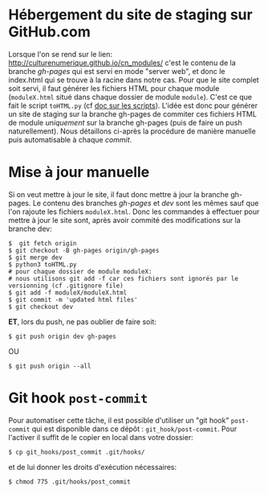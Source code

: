 Hébergement du site de staging sur GitHub.com
==========================================

Lorsque l'on se rend sur le lien:
http://culturenumerique.github.io/cn_modules/
c'est le contenu de la branche *gh-pages* qui est servi en mode "server web", et donc le index.html qui se trouve à la racine dans notre cas. Pour que le site complet soit servi, il faut générer les fichiers HTML pour chaque module (`moduleX.html` situé dans chaque dossier de module `module`). C'est ce que fait le script `toHTML.py` (cf [doc sur les scripts](scripts.md)). L'idée est donc pour générer un site de staging sur la branche gh-pages de commiter ces fichiers HTML de module *uniquement* sur la branche gh-pages (puis de faire un push naturellement). Nous détaillons ci-après la procédure de manière manuelle puis automatisable à chaque *commit*.

# Mise à jour manuelle
Si on veut mettre à jour le site, il faut donc mettre à jour la branche gh-pages. Le contenu des branches *gh-pages* et *dev* sont les mêmes sauf que l'on rajoute les fichiers `moduleX.html`. Donc les commandes à effectuer pour mettre à jour le site sont, après avoir commité des modifications sur la branche dev:  

```
$  git fetch origin
$ git checkout -B gh-pages origin/gh-pages
$ git merge dev
$ python3 toHTML.py
# pour chaque dossier de module moduleX:
# nous utilisons git add -f car ces fichiers sont ignorés par le versionning (cf .gitignore file)
$ git add -f moduleX/moduleX.html
$ git commit -m 'updated html files'
$ git checkout dev
```
**ET**, lors du push, ne pas oublier de faire soit:  

```
$ git push origin dev gh-pages
```
OU  
```
$ git push origin --all
```

# Git hook `post-commit`
Pour automatiser cette tâche, il est possible d'utiliser un "git hook" `post-commit` qui est disponible dans ce dépôt : `git_hook/post-commit`. Pour l'activer il suffit de le copier en local dans votre dossier:
```
$ cp git_hooks/post_commit .git/hooks/
```
et de lui donner les droits d'exécution nécessaires: 
```
$ chmod 775 .git/hooks/post_commit
```
